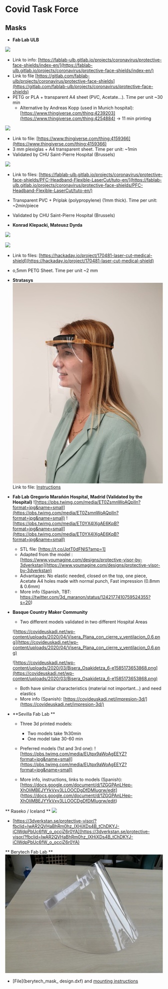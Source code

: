 # Covid Task Force
## Masks
* **Fab Lab ULB**

![](https://fablab-ulb.gitlab.io/projects/coronavirus/protective-face-shields/images/P1-summary.jpeg)
   * Link to info: [https://fablab-ulb.gitlab.io/projects/coronavirus/protective-face-shields/index-en/](https://fablab-ulb.gitlab.io/projects/coronavirus/protective-face-shields/index-en/)
   * Link to file [https://gitlab.com/fablab-ulb/projects/coronavirus/protective-face-shields](https://gitlab.com/fablab-ulb/projects/coronavirus/protective-face-shields)
   * PETG or PLA + transparent A4 sheet (PVC, Acetate...). Time per unit ~30 min
     * Alternative by Andreas Kopp (used in Munich hospital): [https://www.thingiverse.com/thing:4239203](https://www.thingiverse.com/thing:4254884) -> 11 min printing
  
![](https://fablab-ulb.gitlab.io/projects/coronavirus/protective-face-shields/images/P2-summary.jpeg)
   * Link to file: [https://www.thingiverse.com/thing:4159366](https://www.thingiverse.com/thing:4159366)
   * 3 mm plexiglas + A4 transparent sheet. Time per unit: ~1min
   * Validated by CHU Saint-Pierre Hospital (Brussels)
  
![](https://fablab-ulb.gitlab.io/projects/coronavirus/protective-face-shields/images/headband-flexible-general.png)
   * Link to files: [https://fablab-ulb.gitlab.io/projects/coronavirus/protective-face-shields/PFC-Headband-Flexible-LaserCut/tuto-en/](https://fablab-ulb.gitlab.io/projects/coronavirus/protective-face-shields/PFC-Headband-Flexible-LaserCut/tuto-en/)
   * Transparent PVC + Priplak (polypropylene) (1mm thick). Time per unit: ~2min/piece
   * Validated by CHU Saint-Pierre Hospital (Brussels)

* **Konrad Klepacki, Mateusz Dyrda**

![](https://cdn.hackaday.io/images/8216541584736507659.jpg)

![](https://cdn.hackaday.io/images/6521771584736681384.jpg)
   * Link to files: [https://hackaday.io/project/170481-laser-cut-medical-shield](https://hackaday.io/project/170481-laser-cut-medical-shield)
   * o,5mm PETG Sheet. Time per unit ~2 mm

* **Stratasys**
![](Masks/Formlabs/ohaad_instructions.jpg)
Link to file: [Instructions](Masks/Formlabs/ohaad_instructions.pdf)

* **Fab Lab Gregorio Marañón Hospital, Madrid (Validated by the Hospital)**
![https://pbs.twimg.com/media/ET0ZsmnWoAQpIIn?format=jpg&name=small](https://pbs.twimg.com/media/ET0ZsmnWoAQpIIn?format=jpg&name=small)
![https://pbs.twimg.com/media/ET0YX4IXgAE6KpB?format=jpg&name=small](https://pbs.twimg.com/media/ET0YX4IXgAE6KpB?format=jpg&name=small)
  * STL file: [https://t.co/JptT0dFNlS?amp=1]
  * Adapted from the model : [https://www.youmagine.com/designs/protective-visor-by-3dverkstan](https://www.youmagine.com/designs/protective-visor-by-3dverkstan)
  * Advantages: No elastic needed, closed on the top, one piece, Acetate A4 holes made with normal punch, Fast impression (0.8mm & 0.6mm)
  * More info (Spanish, TBT: https://twitter.com/3d_maranon/status/1242177410759524355?s=20)
  
* **Basque Country Maker Community**
  * Two different models validated in two different Hospital Areas
  
  ![https://covideuskadi.net/wp-content/uploads/2020/04/Visera_Plana_con_cierre_y_ventilacion_0.6.png](https://covideuskadi.net/wp-content/uploads/2020/04/Visera_Plana_con_cierre_y_ventilacion_0.6.png)
  
  ![https://covideuskadi.net/wp-content/uploads/2020/03/Bisera_Osakidetza_6-e1585173653868.png](https://covideuskadi.net/wp-content/uploads/2020/03/Bisera_Osakidetza_6-e1585173653868.png)
  
  * Both have similar characteristics (material not important...) and need elastics
  * More info (Spanish): [https://covideuskadi.net/impresion-3d/](https://covideuskadi.net/impresion-3d/)
 
* **Sevilla Fab Lab **
  * Three 3d printed models:
     * Two models take 1h30min 
     * One model take 30-60 min
  * Preferred models (1st and 3rd one):
  ![https://pbs.twimg.com/media/EUtpx9aWoAgEEYZ?format=jpg&name=small](https://pbs.twimg.com/media/EUtpx9aWoAgEEYZ?format=jpg&name=small)
  
  * More info, instructions, links to models (Spanish): [https://docs.google.com/document/d/1ZGGPAnLHep-XhOIiMBEJYYkVxy3LLOOCDgDfDMIugrw/edit] (https://docs.google.com/document/d/1ZGGPAnLHep-XhOIiMBEJYYkVxy3LLOOCDgDfDMIugrw/edit)
  
 ** Raseko / Iceland **
 ![](https://mk03dverkstanb4pk6hu.kinstacdn.com/wp-content/uploads/2020/03/90349253_10221226740193064_2810190320019439616_o.jpg) 
   * [https://3dverkstan.se/protective-visor/?fbclid=IwAR2QVHaBhRm0hz_IXHiXDs4B_tChDKYJ-iClWdpPbUc6fW_o_occjZ6r0YA](https://3dverkstan.se/protective-visor/?fbclid=IwAR2QVHaBhRm0hz_IXHiXDs4B_tChDKYJ-iClWdpPbUc6fW_o_occjZ6r0YA)
   
   ** Berytech Fab Lab **
![](Masks/Berytech/berytech.png)
* [File](berytech_mask_ design.dxf) and [mounting instructions](Masks/Berytech/Face_shield_assembly.pdf)
